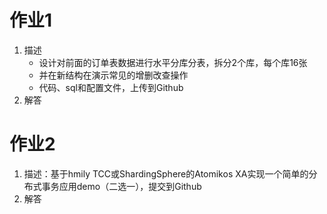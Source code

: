 # 作业1
1. 描述
   - 设计对前面的订单表数据进行水平分库分表，拆分2个库，每个库16张
   - 并在新结构在演示常见的增删改查操作
   - 代码、sql和配置文件，上传到Github
2. 解答

# 作业2
1. 描述：基于hmily TCC或ShardingSphere的Atomikos XA实现一个简单的分布式事务应用demo（二选一），提交到Github
2. 解答